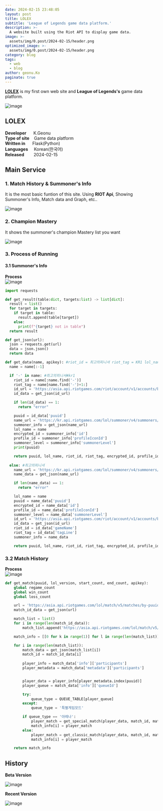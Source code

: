 ```yaml
---
date: 2024-02-15 23:48:05
layout: post
title: LOLEX
subtitle: 'League of Legends game data platform.'
description: >-
  A website built using the Riot API to display game data.
image: >-
  assets/img/0.post/2024-02-15/header.png
optimized_image: >-
  assets/img/0.post/2024-02-15/header.png
category: blog
tags:
  - web
  - blog
author: geonu.Ko
paginate: true
---
```



[**LOLEX**](http://ko-web.com/lolex) is my first own web site and **League of Legends's** game data platform. <br>

![image](https://github.com/KoderWiki/koderwiki.github.io/assets/153072257/9a5bb424-e742-4237-bf63-1cfcea5dda23)

## **LOLEX**
**Developer** &nbsp;&nbsp;&nbsp;&nbsp; K.Geonu <br>
**Type of site** &nbsp;&nbsp; Game data platform <br>
**Written in** &nbsp;&nbsp;&nbsp;&nbsp; Flask(Python) <br>
**Languages** &nbsp;&nbsp;&nbsp; Korean(한국어) <br>
**Released** &nbsp;&nbsp;&nbsp;&nbsp;&nbsp;&nbsp; 2024-02-15 <br>

## Main Service

### 1. Match History & Summoner's Info

It is the most basic funtion of this site. Using **RIOT Api**, Showing Summoner's Info, Match data and Graph, etc..

![image](https://github.com/KoderWiki/koderwiki.github.io/assets/153072257/6d8d8bf7-526e-42c7-816f-56b00f3d0e48)

### 2. Champion Mastery

It shows the summoner's champion Mastery list you want

![image](https://github.com/KoderWiki/koderwiki.github.io/assets/153072257/e9d6f6f0-1dd9-4697-9a3f-55edfb024ff8)

### 3. Process of Running

#### 3.1 Summoner's Info

**Process**<br>
![image](https://github.com/KoderWiki/koderwiki.github.io/assets/153072257/696803ab-cd34-4f53-978e-d5b7859d4817)

```python
import requests

def get_result(table:dict, targets:list) -> list[dict]:
  result = list()
  for target in targets:
    if target in table:
      result.append(table[target])
    else:
      print(f"{target} not in table")
  return result

def get_json(url):
  json = requests.get(url)
  data = json.json()
  return data

def get_data(name, apikey): #riot_id = 최고의피니셔 riot_tag = KR1 lol_name = 최고의피니셔
  name = name[:-1]

  if '-' in name: #최고의피니셔#kr1
    riot_id = name[:name.find('-')]
    riot_tag = name[name.find('-')+1:]
    id_url = 'https://asia.api.riotgames.com/riot/account/v1/accounts/by-riot-id/{}/{}?api_key={}'.format(riot_id,riot_tag,apikey)
    id_data = get_json(id_url)

    if len(id_data) == 1:
      return "error"

    puuid = id_data['puuid']
    name_url = 'https://kr.api.riotgames.com/lol/summoner/v4/summoners/by-puuid/{}?api_key={}'.format(puuid,apikey)
    summoner_info = get_json(name_url)
    lol_name = name
    encrypted_id = summoner_info['id']
    profile_id = summoner_info['profileIconId']
    summoner_level = summoner_info['summonerLevel']
    print(puuid)

    return puuid, lol_name, riot_id, riot_tag, encrypted_id, profile_id, summoner_level
  
  else: #최고의피니셔
    name_url = 'https://kr.api.riotgames.com/lol/summoner/v4/summoners/by-name/{}?api_key={}'.format(name,apikey)
    name_data = get_json(name_url)

    if len(name_data) == 1:
      return "error"

    lol_name = name
    puuid = name_data['puuid']
    encrypted_id = name_data['id']
    profile_id = name_data['profileIconId']
    summoner_level = name_data['summonerLevel']
    id_url = 'https://asia.api.riotgames.com/riot/account/v1/accounts/by-puuid/{}?api_key={}'.format(puuid,apikey)
    id_data = get_json(id_url)
    riot_id = id_data['gameName']
    riot_tag = id_data['tagLine']
    summoner_info = name_data

    return puuid, lol_name, riot_id, riot_tag, encrypted_id, profile_id, summoner_level
```

### 3.2 Match History

**Process**<br>
![image](https://github.com/KoderWiki/koderwiki.github.io/assets/153072257/fcc6ac70-d8bc-4de1-ad0a-c322f8b3e690)

```python
def get_match(puuid, lol_version, start_count, end_count, apikey):
	global regame_count
	global win_count
	global loss_count

	url = 'https://asia.api.riotgames.com/lol/match/v5/matches/by-puuid/{}/ids?start={}&count={}&api_key={}'.format(puuid, start_count, end_count, apikey)
	match_id_data = get_json(url)

	match_list = list()
	for i in range(len(match_id_data)):
		match_list.append('https://asia.api.riotgames.com/lol/match/v5/matches/{}?api_key={}'.format(match_id_data[i], apikey))

	match_info = [[0 for k in range(1)] for l in range(len(match_list))]

	for i in range(len(match_list)):
		match_data = get_json(match_list[i])
		match_id = match_id_data[i]
			
		player_info = match_data['info']['participants']
		player_metadata = match_data['metadata']['participants']


		player_data = player_info[player_metadata.index(puuid)]
		player_queue = match_data['info']['queueId']

		try:
			queue_type = QUEUE_TABLE[player_queue]
		except:
			queue_type = '특별게임모드'

		if queue_type == '아레나':
			player_match = get_special_match(player_data, match_id, match_data, player_info, queue_type, lol_version)
			match_info[i] = player_match
		else:
			player_match = get_classic_match(player_data, match_id, match_data, player_info, queue_type, lol_version)
			match_info[i] = player_match

	return match_info
```

## History

**Beta Version**

![image](https://github.com/KoderWiki/koderwiki.github.io/assets/153072257/70f105c0-33dd-4651-9d20-38f2fd730865)

**Recent Version**

![image](https://github.com/KoderWiki/koderwiki.github.io/assets/153072257/6d8d8bf7-526e-42c7-816f-56b00f3d0e48)














